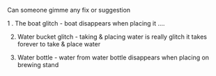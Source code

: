 Can someone gimme any fix or suggestion 

1 . The boat glitch - boat disappears when placing it .... 

2. Water bucket glitch - taking & placing water is really glitch it takes forever to take & place water 

3. Water bottle - water from water bottle disappears when placing on brewing stand